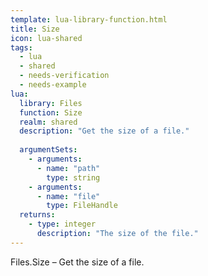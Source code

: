 ```yaml
---
template: lua-library-function.html
title: Size
icon: lua-shared
tags:
  - lua
  - shared
  - needs-verification
  - needs-example
lua:
  library: Files
  function: Size
  realm: shared
  description: "Get the size of a file."
  
  argumentSets:
    - arguments:
      - name: "path"
        type: string
    - arguments:
      - name: "file"
        type: FileHandle
  returns:
    - type: integer
      description: "The size of the file."
---
```


<div class="lua__search__keywords">
Files.Size &#x2013; Get the size of a file.
</div>
